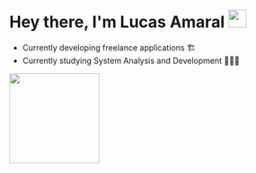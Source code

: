 
# Hey there, I'm Lucas Amaral <img height="32px" src="https://github.com/LrAmaral/LrAmaral/assets/87763007/12560dc8-f10a-4893-9d81-470218285da9">

<ul>
    <li>Currently developing freelance applications 🏗</li>
    <li>Currently studying System Analysis and Development 👨🏽‍🎓</li>
</ul>

 <div>
      <a href="https://github.com/LrAmaral">
      <img height="160em" src="https://github-readme-stats.vercel.app/api/top-langs/?username=LrAmaral&layout=compact&text_color=ffffff&bg_color=080505&hide_border=true"/>
 </div>

  
<!--   <div align="center" style:"display: inline_block">
   <img align:"right" height ="130px" src="https://cdn.discordapp.com/attachments/1031342785682493596/1034118325078347787/picasion.com_119caf0ebb302d1702aaca4955fc3c68.gif"/>
     </div> -->
   
    
  

  
